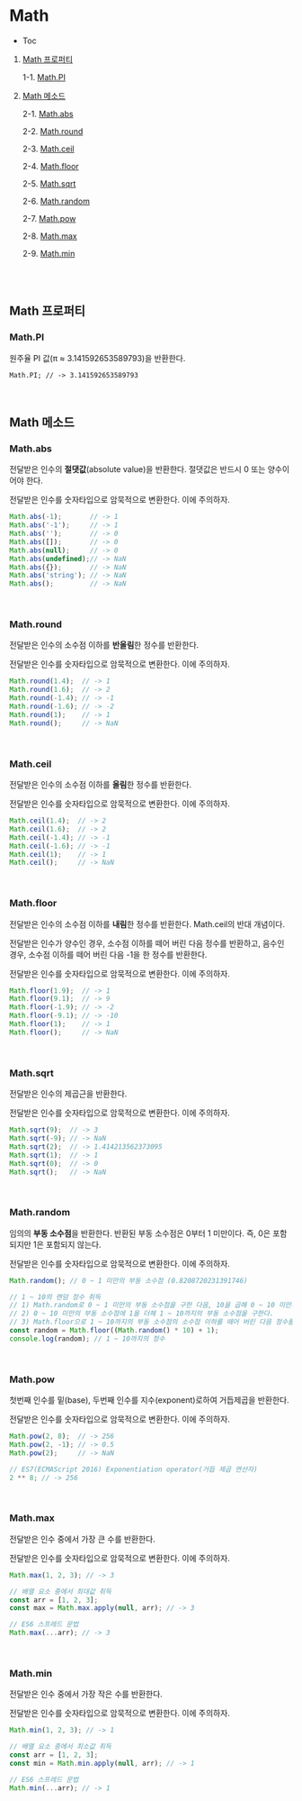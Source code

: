 # Math

- Toc

1. [Math 프로퍼티](#math-프로퍼티)

   1-1. [Math.PI](#mathpi)

2. [Math 메소드](#math-메소드)

   2-1. [Math.abs](#mathabs)

   2-2. [Math.round](#mathround)

   2-3. [Math.ceil](#mathceil)

   2-4. [Math.floor](#mathfloor)

   2-5. [Math.sqrt](#mathsqrt)

   2-6. [Math.random](#mathrandom)

   2-7. [Math.pow](#mathpow)

   2-8. [Math.max](#mathmax)

   2-9. [Math.min](#mathmin)

<br>

<br>

## Math 프로퍼티

### Math.PI

원주율 PI 값(π ≈ 3.141592653589793)을 반환한다.

```JS
Math.PI; // -> 3.141592653589793
```

<br>

## Math 메소드

### Math.abs

전달받은 인수의 **절댓값**(absolute value)을 반환한다. 절댓값은 반드시 0 또는 양수이어야 한다.

전달받은 인수를 숫자타입으로 암묵적으로 변환한다. 이에 주의하자.

```js
Math.abs(-1);       // -> 1
Math.abs('-1');     // -> 1
Math.abs('');       // -> 0
Math.abs([]);       // -> 0
Math.abs(null);     // -> 0
Math.abs(undefined);// -> NaN
Math.abs({});       // -> NaN
Math.abs('string'); // -> NaN
Math.abs();         // -> NaN
```

<br>

### Math.round

전달받은 인수의 소수점 이하를 **반올림**한 정수를 반환한다.

전달받은 인수를 숫자타입으로 암묵적으로 변환한다. 이에 주의하자.

```js
Math.round(1.4);  // -> 1
Math.round(1.6);  // -> 2
Math.round(-1.4); // -> -1
Math.round(-1.6); // -> -2
Math.round(1);    // -> 1
Math.round();     // -> NaN
```

<br>

### Math.ceil

전달받은 인수의 소수점 이하를 **올림**한 정수를 반환한다.

전달받은 인수를 숫자타입으로 암묵적으로 변환한다. 이에 주의하자.

```js
Math.ceil(1.4);  // -> 2
Math.ceil(1.6);  // -> 2
Math.ceil(-1.4); // -> -1
Math.ceil(-1.6); // -> -1
Math.ceil(1);    // -> 1
Math.ceil();     // -> NaN
```

<br>

### Math.floor

전달받은 인수의 소수점 이하를 **내림**한 정수를 반환한다. Math.ceil의 반대 개념이다.

전달받은 인수가 양수인 경우, 소수점 이하를 떼어 버린 다음 정수를 반환하고, 음수인 경우, 소수점 이하를 떼어 버린 다음 -1을 한 정수를 반환한다.

전달받은 인수를 숫자타입으로 암묵적으로 변환한다. 이에 주의하자.

```js
Math.floor(1.9);  // -> 1
Math.floor(9.1);  // -> 9
Math.floor(-1.9); // -> -2
Math.floor(-9.1); // -> -10
Math.floor(1);    // -> 1
Math.floor();     // -> NaN
```

<br>

### Math.sqrt

전달받은 인수의 제곱근을 반환한다.

전달받은 인수를 숫자타입으로 암묵적으로 변환한다. 이에 주의하자.

```js
Math.sqrt(9);  // -> 3
Math.sqrt(-9); // -> NaN
Math.sqrt(2);  // -> 1.414213562373095
Math.sqrt(1);  // -> 1
Math.sqrt(0);  // -> 0
Math.sqrt();   // -> NaN
```

<br>

### Math.random

임의의 <strong>부동 소수점</strong>을 반환한다. 반환된 부동 소수점은 0부터 1 미만이다. 즉, 0은 포함되지만 1은 포함되지 않는다.

전달받은 인수를 숫자타입으로 암묵적으로 변환한다. 이에 주의하자.

```js
Math.random(); // 0 ~ 1 미만의 부동 소수점 (0.8208720231391746)

// 1 ~ 10의 랜덤 정수 취득
// 1) Math.random로 0 ~ 1 미만의 부동 소수점을 구한 다음, 10을 곱해 0 ~ 10 미만의 부동 소수점을 구한다.
// 2) 0 ~ 10 미만의 부동 소수점에 1을 더해 1 ~ 10까지의 부동 소수점을 구한다.
// 3) Math.floor으로 1 ~ 10까지의 부동 소수점의 소수점 이하를 떼어 버린 다음 정수를 반환한다.
const random = Math.floor((Math.random() * 10) + 1);
console.log(random); // 1 ~ 10까지의 정수
```

<br>

### Math.pow

첫번째 인수를 밑(base), 두번째 인수를 지수(exponent)로하여 거듭제곱을 반환한다.

전달받은 인수를 숫자타입으로 암묵적으로 변환한다. 이에 주의하자.

```js
Math.pow(2, 8);  // -> 256
Math.pow(2, -1); // -> 0.5
Math.pow(2);     // -> NaN

// ES7(ECMAScript 2016) Exponentiation operator(거듭 제곱 연산자)
2 ** 8; // -> 256
```

<br>

### Math.max

전달받은 인수 중에서 가장 큰 수를 반환한다.

전달받은 인수를 숫자타입으로 암묵적으로 변환한다. 이에 주의하자.

```js
Math.max(1, 2, 3); // -> 3

// 배열 요소 중에서 최대값 취득
const arr = [1, 2, 3];
const max = Math.max.apply(null, arr); // -> 3

// ES6 스프레드 문법
Math.max(...arr); // -> 3
```

<br>

### Math.min

전달받은 인수 중에서 가장 작은 수를 반환한다.

전달받은 인수를 숫자타입으로 암묵적으로 변환한다. 이에 주의하자.

```js
Math.min(1, 2, 3); // -> 1

// 배열 요소 중에서 최소값 취득
const arr = [1, 2, 3];
const min = Math.min.apply(null, arr); // -> 1

// ES6 스프레드 문법
Math.min(...arr); // -> 1
```

